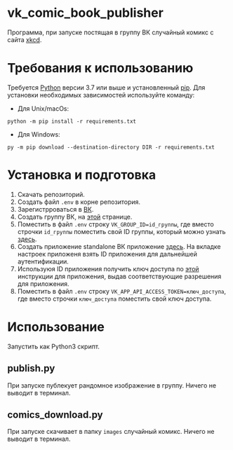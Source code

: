 # vk_comic_book_publisher

Программа, при запуске постящая в группу ВК случайный комикс с сайта [xkcd](https://xkcd.com/).

# Требования к использованию

Требуется [Python](https://www.python.org/downloads/) версии 3.7 или выше и установленный [pip](https://pip.pypa.io/en/stable/getting-started/). Для установки необходимых зависимостей используйте команду:  
- Для Unix/macOs:
```commandline
python -m pip install -r requirements.txt
```
- Для Windows:
```commandline
py -m pip download --destination-directory DIR -r requirements.txt
```

# Установка и подготовка

1. Скачать репозиторий.
2. Создать файл `.env` в корне репозитория.
3. Зарегистрроваться в [ВК](https://vk.com).
4. Создать группу ВК, на [этой](https://vk.com/groups?tab=admin) странице.
5. Поместить в файл `.env` строку `VK_GROUP_ID=id_группы`, где вместо строчки `id_группы` поместить свой ID группы, который можно узнать [здесь](https://regvk.com/id/).
6. Создать приложение standalone ВК приложение [здесь](https://vk.com/dev). На вкладке настроек приложеня взять ID приложения для дальнейшей аутентификации.
7. Используюя ID приложения получить ключ доступа по [этой](https://dev.vk.com/api/access-token/implicit-flow-user) инструкции для приложения, выдав соответствующие разрешения для приложения.
8. Поместить в файл `.env` строку `VK_APP_API_ACCESS_TOKEN=ключ_доступа`, где вместо строчки `ключ_доступа` поместить свой ключ доступа.

# Использование

Запустить как Python3 скрипт.

## publish.py

При запуске публекует рандомное изображение в группу. Ничего не выводит в терминал.

## comics_download.py

При запуске скачивает в папку `images` случайный комикс. Ничего не выводит в терминал.